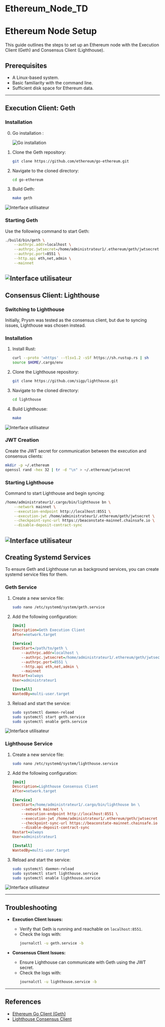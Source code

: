 # Ethereum_Node_TD

# Ethereum Node Setup

This guide outlines the steps to set up an Ethereum node with the Execution Client (Geth) and Consensus Client (Lighthouse).

## Prerequisites

- A Linux-based system.
- Basic familiarity with the command line.
- Sufficient disk space for Ethereum data.

---

## Execution Client: Geth

### Installation
0. Go installation :

   ![Go installation](sreenshots/go_vers.png)
   
2. Clone the Geth repository:
    ```bash
    git clone https://github.com/ethereum/go-ethereum.git
    ```

3. Navigate to the cloned directory:
    ```bash
    cd go-ethereum
    ```

4. Build Geth:
    ```bash
    make geth
    ```
![Interface utilisateur](sreenshots/Installation_GETH.png)

### Starting Geth

Use the following command to start Geth:

```bash
./build/bin/geth \
    --authrpc.addr=localhost \
    --authrpc.jwtsecret=/home/administrateur1/.ethereum/geth/jwtsecret \
    --authrpc.port=8551 \
    --http.api eth,net,admin \
    --mainnet
```
![Interface utilisateur](sreenshots/GethBuild.png)
---

## Consensus Client: Lighthouse

### Switching to Lighthouse
Initially, Prysm was tested as the consensus client, but due to syncing issues, Lighthouse was chosen instead.

### Installation

1. Install Rust:
    ```bash
    curl --proto '=https' --tlsv1.2 -sSf https://sh.rustup.rs | sh
    source $HOME/.cargo/env
    ```

2. Clone the Lighthouse repository:
    ```bash
    git clone https://github.com/sigp/lighthouse.git
    ```

3. Navigate to the cloned directory:
    ```bash
    cd lighthouse
    ```

4. Build Lighthouse:
    ```bash
    make
    ```

![Interface utilisateur](sreenshots/Cargo_lighthouse.png)

### JWT Creation

Create the JWT secret for communication between the execution and consensus clients:

```bash
mkdir -p ~/.ethereum
openssl rand -hex 32 | tr -d "\n" > ~/.ethereum/jwtsecret
```

### Starting Lighthouse

Command to start Lighthouse and begin syncing:

```bash
/home/administrateur1/.cargo/bin/lighthouse bn \
    --network mainnet \
    --execution-endpoint http://localhost:8551 \
    --execution-jwt /home/administrateur1/.ethereum/geth/jwtsecret \
    --checkpoint-sync-url https://beaconstate-mainnet.chainsafe.io \
    --disable-deposit-contract-sync
```


![Interface utilisateur](sreenshots/ligh_exec.png)
---

## Creating Systemd Services

To ensure Geth and Lighthouse run as background services, you can create systemd service files for them.

### Geth Service

1. Create a new service file:
    ```bash
    sudo nano /etc/systemd/system/geth.service
    ```

2. Add the following configuration:
    ```ini
    [Unit]
    Description=Geth Execution Client
    After=network.target

    [Service]
    ExecStart=/path/to/geth \
        --authrpc.addr=localhost \
        --authrpc.jwtsecret=/home/administrateur1/.ethereum/geth/jwtsecret \
        --authrpc.port=8551 \
        --http.api eth,net,admin \
        --mainnet
    Restart=always
    User=administrateur1

    [Install]
    WantedBy=multi-user.target
    ```

3. Reload and start the service:
    ```bash
    sudo systemctl daemon-reload
    sudo systemctl start geth.service
    sudo systemctl enable geth.service
    ```

![Interface utilisateur](sreenshots/Geth_service.png)

### Lighthouse Service

1. Create a new service file:
    ```bash
    sudo nano /etc/systemd/system/lighthouse.service
    ```

2. Add the following configuration:
    ```ini
    [Unit]
    Description=Lighthouse Consensus Client
    After=network.target

    [Service]
    ExecStart=/home/administrateur1/.cargo/bin/lighthouse bn \
        --network mainnet \
        --execution-endpoint http://localhost:8551 \
        --execution-jwt /home/administrateur1/.ethereum/geth/jwtsecret \
        --checkpoint-sync-url https://beaconstate-mainnet.chainsafe.io \
        --disable-deposit-contract-sync
    Restart=always
    User=administrateur1

    [Install]
    WantedBy=multi-user.target
    ```

3. Reload and start the service:
    ```bash
    sudo systemctl daemon-reload
    sudo systemctl start lighthouse.service
    sudo systemctl enable lighthouse.service
    ```

![Interface utilisateur](sreenshots/Light_service.png)

---

## Troubleshooting

- **Execution Client Issues:**
  - Verify that Geth is running and reachable on `localhost:8551`.
  - Check the logs with:
    ```bash
    journalctl -u geth.service -b
    ```

- **Consensus Client Issues:**
  - Ensure Lighthouse can communicate with Geth using the JWT secret.
  - Check the logs with:
    ```bash
    journalctl -u lighthouse.service -b
    ```

---

## References
- [Ethereum Go Client (Geth)](https://github.com/ethereum/go-ethereum)
- [Lighthouse Consensus Client](https://github.com/sigp/lighthouse)
